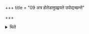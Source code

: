 +++
title = "09 अत्र होतेडामुपह्वयते उपोद्यच्छन्ते"

+++

<details><summary>थिते</summary>

अत्र होतेडामुपह्वयते । उपोद्यच्छन्ते चमसांश्चमसिनः । होतृचमसमिडायामास्पृष्टम् ९
</details>

